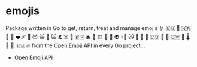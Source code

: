 # emojis

Package written in Go to get, return, treat and manage emojis 🪱 🇳🇺 👹 🇳🇷 🤬 🚄 ❤️‍🩹 🎃 😈 😸 🥵 🙀 🎗️ ☠️ 👻 🇰🇵 🫐 🗾 🏗️ 🔕 🏧 👽 ⚕️💩 😻 🥶 🔘 🧨 🇨🇺 🦣 🧱 🇨🇼 🤯 🌡️ 👺 🦧 🇮🇲 🔥 from the [Open Emoji API](https://emoji-api.com) in every Go project...

* [Open Emoji API](https://emoji-api.com)
